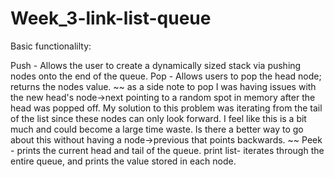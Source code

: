 # Week_3-link-list-queue
Basic functionalilty:

Push - Allows the user to create a dynamically sized stack via pushing nodes onto the end of the queue.
Pop - Allows users to pop the head node; returns the nodes value.
~~ 
as a side note to pop I was having issues with the new head's node->next pointing to a random spot in memory
after the head was popped off. My solution to this problem was iterating from the tail of the list since these nodes can only look forward.
I feel like this is a bit much and could become a large time waste. Is there a better way to go about this without having a node->previous that points backwards.
~~
Peek - prints the current head and tail of the queue.
print list- iterates through the entire queue, and prints the value stored in each node.





